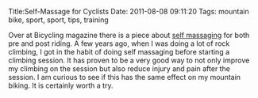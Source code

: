 Title:Self-Massage for Cyclists
Date: 2011-08-08 09:11:20
Tags: mountain bike, sport, sport, tips, training

Over at Bicycling magazine there is a piece about [self
massaging](http://www.bicycling.com/training-nutrition/injury-prevention/self-massage-cyclists) for both pre and post riding. A few years ago, when I was
doing a lot of rock climbing, I got in the habit of doing self massaging
before starting a climbing session. It has proven to be a very good way to not
only improve my climbing on the session but also reduce injury and pain after
the session. I am curious to see if this has the same effect on my mountain
biking. It is certainly worth a try.


